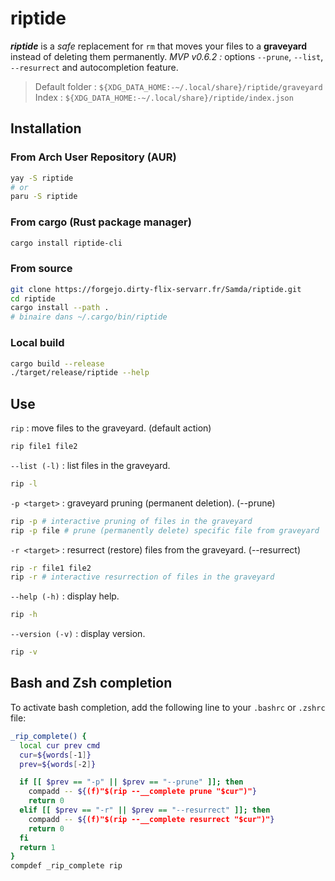 # riptide

***riptide*** is a *safe* replacement for `rm` that moves your files to a **graveyard**
instead of deleting them permanently.
*MVP v0.6.2 :* options `--prune`, `--list`, `--resurrect` and autocompletion feature.

> Default folder : `${XDG_DATA_HOME:-~/.local/share}/riptide/graveyard`  
> Index : `${XDG_DATA_HOME:-~/.local/share}/riptide/index.json`

## Installation

### From Arch User Repository (AUR)

```bash
yay -S riptide
# or 
paru -S riptide
```

### From cargo (Rust package manager)

```bash
cargo install riptide-cli
```

### From source

```bash
git clone https://forgejo.dirty-flix-servarr.fr/Samda/riptide.git
cd riptide
cargo install --path .
# binaire dans ~/.cargo/bin/riptide
```

### Local build

```bash
cargo build --release
./target/release/riptide --help
```

## Use

`rip` : move files to the graveyard. (default action)

```bash
rip file1 file2
```

`--list (-l)` : list files in the graveyard.

```bash
rip -l
```

`-p <target>` : graveyard pruning (permanent deletion). (--prune)

```bash
rip -p # interactive pruning of files in the graveyard
rip -p file # prune (permanently delete) specific file from graveyard
```

`-r <target>` : resurrect (restore) files from the graveyard. (--resurrect)

```bash
rip -r file1 file2
rip -r # interactive resurrection of files in the graveyard
```

`--help (-h)` : display help.

```bash
rip -h
```

`--version (-v)` : display version.

```bash
rip -v
```

## Bash and Zsh completion

To activate bash completion, add the following line to your `.bashrc` or `.zshrc` file:

```bash
_rip_complete() {
  local cur prev cmd
  cur=${words[-1]}
  prev=${words[-2]}

  if [[ $prev == "-p" || $prev == "--prune" ]]; then
    compadd -- ${(f)"$(rip --__complete prune "$cur")"}
    return 0
  elif [[ $prev == "-r" || $prev == "--resurrect" ]]; then
    compadd -- ${(f)"$(rip --__complete resurrect "$cur")"}
    return 0
  fi
  return 1
}
compdef _rip_complete rip
```
